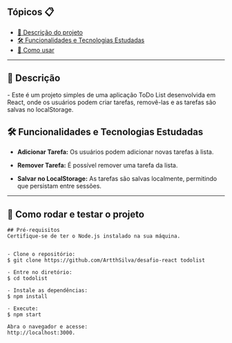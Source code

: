 <h2>Tópicos 📋</h2>

   <p>

   - [📖 Descrição do projeto](#-descrição)
   - [🛠️ Funcionalidades e Tecnologias Estudadas](#%EF%B8%8F-funcionalidades-e-tecnologias-estudadas)
   - [🤔 Como usar](#-como-rodar-e-testar-o-projeto)
   </p>

---

<h2>📖 Descrição</h2>

<p>
    -	Este é um projeto simples de uma aplicação ToDo List desenvolvida em React, onde os usuários podem criar tarefas, removê-las e as tarefas são salvas no localStorage.

</p>

 


<h2>🛠️ Funcionalidades e Tecnologias Estudadas</h2>

 
  - **Adicionar Tarefa:** Os usuários podem adicionar novas tarefas à lista.
- **Remover Tarefa:** É possível remover uma tarefa da lista.
- **Salvar no LocalStorage:** As tarefas são salvas localmente, permitindo que persistam entre sessões.



   </p>

---

<h2>🤔 Como rodar e testar o projeto</h2>

   ```
   ## Pré-requisitos
Certifique-se de ter o Node.js instalado na sua máquina.


   - Clone o repositório:
   $ git clone https://github.com/ArtthSilva/desafio-react todolist

   - Entre no diretório:
   $ cd todolist

   - Instale as dependências:
   $ npm install

   - Execute:
   $ npm start

   Abra o navegador e acesse: 
   http://localhost:3000.

   ```

 
 
